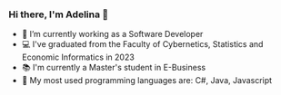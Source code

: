 ### Hi there, I'm Adelina 👋
- 🔭 I’m currently working as a Software Developer
- 💻 I've graduated from the Faculty of Cybernetics, Statistics and Economic Informatics in 2023
- 📚 I'm currently a Master's student in E-Business
- 📑 My most used programming languages are: C#, Java, Javascript
<!--
**adelinamfatu/adelinamfatu** is a ✨ _special_ ✨ repository because its `README.md` (this file) appears on your GitHub profile.

Here are some ideas to get you started:

- 🔭 I’m currently working on ...
- 🌱 I’m currently learning ...
- 👯 I’m looking to collaborate on ...
- 🤔 I’m looking for help with ...
- 💬 Ask me about ...
- 📫 How to reach me: ...
- 😄 Pronouns: ...
- ⚡ Fun fact: ...
-->
